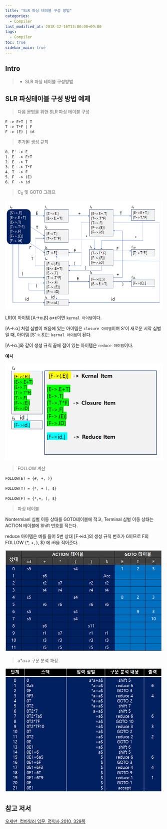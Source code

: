 ```yaml
---
title: "SLR 파싱 테이블 구성 방법"
categories: 
  - Compiler
last_modified_at: 2018-12-16T13:00:00+09:00
tags: 
  - Compiler 
toc: true
sidebar_main: true
---
```


## Intro

> - SLR 파싱 테이블 구성방법

## SLR 파싱테이블 구성 방법 예제

> 다음 문법을 위한 SLR 파싱 테이블 구성

```
E -> E+T | T
T -> T*F | F
F -> (E) | id
```

> 추가된 생성 규칙

```
0. E' -> E
1. E  -> E+T
2. E  -> T
3. E  -> T*F
4. T  -> F
5. F  -> (E)
6. F  -> id
```

> C<sub>0</sub> 및 GOTO 그래프

![1](https://github.com/lesslate/lesslate.github.io/blob/master/assets/img/compiler/SLR/1.png?raw=true)

LR(0) 아이템 [A->α.β] a≠ε이면 ``kernal 아이템``이다.

[A->.α] 처럼 심벌이 처음에 있는 아이템은 ``closure 아이템``이며 S'이 새로운 시작 심벌일 때,
아이템 [S'->.S]는 ``kernal 아이템``이 된다.

[A->α.]와 같이 생성 규칙 끝에 점이 있는 아이템은 ``reduce 아이템``이다.

**예시**

![3](https://github.com/lesslate/lesslate.github.io/blob/master/assets/img/compiler/SLR/3.png?raw=true)


> FOLLOW 계산


```
FOLLOW(E) = {#, +, )}

FOLLOW(T) = {*, + ), $}

FOLLOW(F) = {*,+, ), $}
```


> 파싱 테이블

Nontermianl 심벌 이동 상태를 GOTO테이블에 적고, Terminal 심벌 이동 상태는 ACTION 테이블에 Shift 번호를 적는다. 

reduce 아이템은 예를 들어 5번 상태 [F->id.]의 생성 규칙 번호가 6이므로 F의 FOLLOW {*, +, ), $} 에 r6을 적어준다.  

![2](https://github.com/lesslate/lesslate.github.io/blob/master/assets/img/compiler/SLR/2.png?raw=true)


> a*a+a 구문 분석 과정

![4](https://github.com/lesslate/lesslate.github.io/blob/master/assets/img/compiler/SLR/4.png?raw=true)

## 참고 저서

[오세만, 컴파일러 입문, 정익사,2010, 329쪽](https://book.naver.com/bookdb/book_detail.nhn?bid=6324381)

